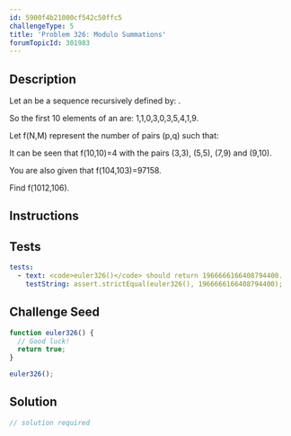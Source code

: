 ```yaml
---
id: 5900f4b21000cf542c50ffc5
challengeType: 5
title: 'Problem 326: Modulo Summations'
forumTopicId: 301983
---
```


## Description
<section id='description'>
Let an be a sequence recursively defined by: .


So the first 10 elements of an are: 1,1,0,3,0,3,5,4,1,9.

Let f(N,M) represent the number of pairs (p,q) such that:


It can be seen that f(10,10)=4 with the pairs (3,3), (5,5), (7,9) and (9,10).


You are also given that f(104,103)=97158.

Find f(1012,106).
</section>

## Instructions
<section id='instructions'>

</section>

## Tests
<section id='tests'>

```yml
tests:
  - text: <code>euler326()</code> should return 1966666166408794400.
    testString: assert.strictEqual(euler326(), 1966666166408794400);

```

</section>

## Challenge Seed
<section id='challengeSeed'>

<div id='js-seed'>

```js
function euler326() {
  // Good luck!
  return true;
}

euler326();
```

</div>



</section>

## Solution
<section id='solution'>

```js
// solution required
```

</section>
